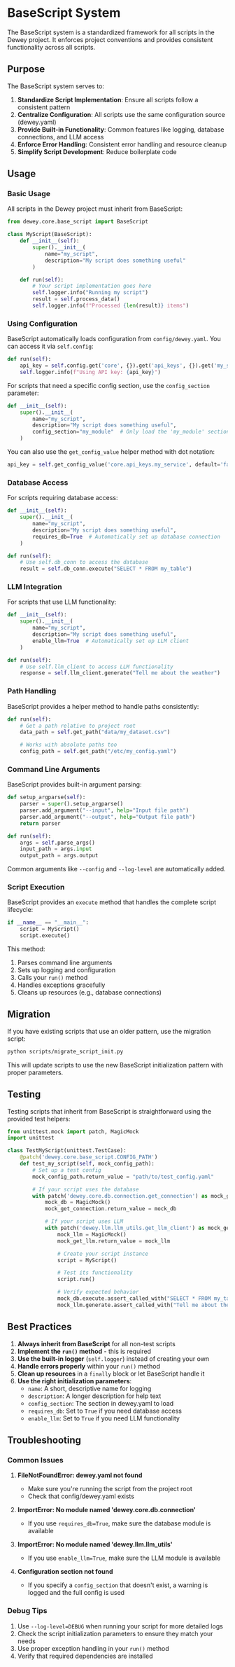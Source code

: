 # BaseScript System

The BaseScript system is a standardized framework for all scripts in the Dewey project. It enforces project conventions and provides consistent functionality across all scripts.

## Purpose

The BaseScript system serves to:

1. **Standardize Script Implementation**: Ensure all scripts follow a consistent pattern
2. **Centralize Configuration**: All scripts use the same configuration source (dewey.yaml)
3. **Provide Built-in Functionality**: Common features like logging, database connections, and LLM access
4. **Enforce Error Handling**: Consistent error handling and resource cleanup
5. **Simplify Script Development**: Reduce boilerplate code

## Usage

### Basic Usage

All scripts in the Dewey project must inherit from BaseScript:

```python
from dewey.core.base_script import BaseScript

class MyScript(BaseScript):
    def __init__(self):
        super().__init__(
            name="my_script",
            description="My script does something useful"
        )

    def run(self):
        # Your script implementation goes here
        self.logger.info("Running my script")
        result = self.process_data()
        self.logger.info(f"Processed {len(result)} items")
```

### Using Configuration

BaseScript automatically loads configuration from `config/dewey.yaml`. You can access it via `self.config`:

```python
def run(self):
    api_key = self.config.get('core', {}).get('api_keys', {}).get('my_service')
    self.logger.info(f"Using API key: {api_key}")
```

For scripts that need a specific config section, use the `config_section` parameter:

```python
def __init__(self):
    super().__init__(
        name="my_script",
        description="My script does something useful",
        config_section="my_module"  # Only load the 'my_module' section from dewey.yaml
    )
```

You can also use the `get_config_value` helper method with dot notation:

```python
api_key = self.get_config_value('core.api_keys.my_service', default='fallback_key')
```

### Database Access

For scripts requiring database access:

```python
def __init__(self):
    super().__init__(
        name="my_script",
        description="My script does something useful",
        requires_db=True  # Automatically set up database connection
    )

def run(self):
    # Use self.db_conn to access the database
    result = self.db_conn.execute("SELECT * FROM my_table")
```

### LLM Integration

For scripts that use LLM functionality:

```python
def __init__(self):
    super().__init__(
        name="my_script",
        description="My script does something useful",
        enable_llm=True  # Automatically set up LLM client
    )

def run(self):
    # Use self.llm_client to access LLM functionality
    response = self.llm_client.generate("Tell me about the weather")
```

### Path Handling

BaseScript provides a helper method to handle paths consistently:

```python
def run(self):
    # Get a path relative to project root
    data_path = self.get_path("data/my_dataset.csv")

    # Works with absolute paths too
    config_path = self.get_path("/etc/my_config.yaml")
```

### Command Line Arguments

BaseScript provides built-in argument parsing:

```python
def setup_argparse(self):
    parser = super().setup_argparse()
    parser.add_argument("--input", help="Input file path")
    parser.add_argument("--output", help="Output file path")
    return parser

def run(self):
    args = self.parse_args()
    input_path = args.input
    output_path = args.output
```

Common arguments like `--config` and `--log-level` are automatically added.

### Script Execution

BaseScript provides an `execute` method that handles the complete script lifecycle:

```python
if __name__ == "__main__":
    script = MyScript()
    script.execute()
```

This method:
1. Parses command line arguments
2. Sets up logging and configuration
3. Calls your `run()` method
4. Handles exceptions gracefully
5. Cleans up resources (e.g., database connections)

## Migration

If you have existing scripts that use an older pattern, use the migration script:

```bash
python scripts/migrate_script_init.py
```

This will update scripts to use the new BaseScript initialization pattern with proper parameters.

## Testing

Testing scripts that inherit from BaseScript is straightforward using the provided test helpers:

```python
from unittest.mock import patch, MagicMock
import unittest

class TestMyScript(unittest.TestCase):
    @patch('dewey.core.base_script.CONFIG_PATH')
    def test_my_script(self, mock_config_path):
        # Set up a test config
        mock_config_path.return_value = "path/to/test_config.yaml"

        # If your script uses the database
        with patch('dewey.core.db.connection.get_connection') as mock_get_connection:
            mock_db = MagicMock()
            mock_get_connection.return_value = mock_db

            # If your script uses LLM
            with patch('dewey.llm.llm_utils.get_llm_client') as mock_get_llm:
                mock_llm = MagicMock()
                mock_get_llm.return_value = mock_llm

                # Create your script instance
                script = MyScript()

                # Test its functionality
                script.run()

                # Verify expected behavior
                mock_db.execute.assert_called_with("SELECT * FROM my_table")
                mock_llm.generate.assert_called_with("Tell me about the weather")
```

## Best Practices

1. **Always inherit from BaseScript** for all non-test scripts
2. **Implement the `run()` method** - this is required
3. **Use the built-in logger** (`self.logger`) instead of creating your own
4. **Handle errors properly** within your `run()` method
5. **Clean up resources** in a `finally` block or let BaseScript handle it
6. **Use the right initialization parameters**:
   - `name`: A short, descriptive name for logging
   - `description`: A longer description for help text
   - `config_section`: The section in dewey.yaml to load
   - `requires_db`: Set to `True` if you need database access
   - `enable_llm`: Set to `True` if you need LLM functionality

## Troubleshooting

### Common Issues

1. **FileNotFoundError: dewey.yaml not found**
   - Make sure you're running the script from the project root
   - Check that config/dewey.yaml exists

2. **ImportError: No module named 'dewey.core.db.connection'**
   - If you use `requires_db=True`, make sure the database module is available

3. **ImportError: No module named 'dewey.llm.llm_utils'**
   - If you use `enable_llm=True`, make sure the LLM module is available

4. **Configuration section not found**
   - If you specify a `config_section` that doesn't exist, a warning is logged and the full config is used

### Debug Tips

1. Use `--log-level=DEBUG` when running your script for more detailed logs
2. Check the script initialization parameters to ensure they match your needs
3. Use proper exception handling in your `run()` method
4. Verify that required dependencies are installed
